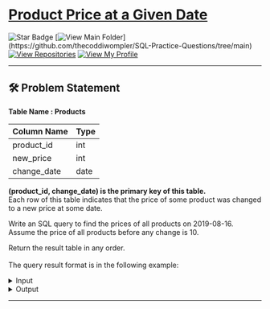 # [Product Price at a Given Date](https://leetcode.com/problems/product-price-at-a-given-date/description/)
![Star Badge](https://img.shields.io/static/v1?label=%F0%9F%8C%9F&message=If%20Useful&style=style=flat&color=BC4E99)
[![View Main Folder](https://img.shields.io/badge/View-Main_Folder-971901?)](https://github.com/thecoddiwompler/SQL-Practice-Questions/tree/main)
[![View Repositories](https://img.shields.io/badge/View-My_Repositories-blue?logo=GitHub)](https://github.com/thecoddiwompler?tab=repositories)
[![View My Profile](https://img.shields.io/badge/View-My_Profile-green?logo=GitHub)](https://github.com/thecoddiwompler)

---

## 🛠️ Problem Statement

  <b>Table Name : Products</b>

|  Column Name  |Type |
| ------------- | ------------- |
| product_id  | int  |
| new_price  | int  |
| change_date | date |

<b>(product_id, change_date) is the primary key of this table.  </b></br>
Each row of this table indicates that the price of some product was changed to a new price at some date.
<br/>

Write an SQL query to find the prices of all products on 2019-08-16. Assume the price of all products before any change is 10.  

Return the result table in any order.  
</br>
The query result format is in the following example:  

 <details>
<summary>
Input
</summary>
  
  <b>Table Name: Products</b>

| product_id  | new_price  | change_date | 
| --- |------ | ---------- |
| 1          | 20        | 2019-08-14  |
| 2          | 50        | 2019-08-14  |
| 1          | 30        | 2019-08-15  |
| 1          | 35        | 2019-08-16  |
| 2          | 65        | 2019-08-17  |
| 3          | 20        | 2019-08-18  |

</details>

<details>
<summary>
Output
</summary>

| product_id | price |
| ---- | ---- |
| 2          | 50    |
| 1          | 35    |
| 3          | 10    |

</details>

---

